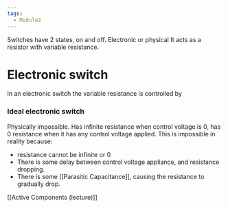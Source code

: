 ```yaml
---
tags:
  - Module2
---
```


Switches have 2 states, on and off.
Electronic or physical
It acts as a resistor with variable resistance.

# Electronic switch
In an electronic switch the variable resistance is controlled by

### Ideal electronic switch
Physically impossible. Has infinite resistance when control voltage is 0, has 0 resistance when it has any control voltage applied. 
This is impossible in reality because:
- resistance cannot be infinite or 0
- There is some delay between control voltage appliance, and resistance dropping.
- There is some [[Parasitic Capacitance]], causing the resistance to gradually drop.

[[Active Components (lecture)]]